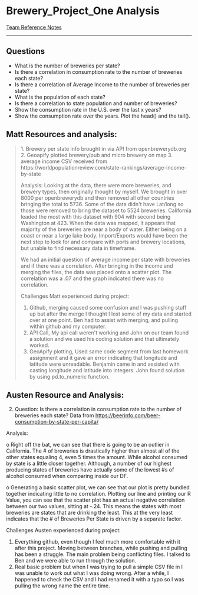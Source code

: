 # Brewery_Project_One Analysis

[Team Reference Notes](https://onedrive.live.com/edit?id=85BF7DBA461D47A1!591&resid=85BF7DBA461D47A1!591&ithint=file%2cdocx&authkey=!AFe-S1QVE67xLmc&wdo=2&cid=85bf7dba461d47a1)<br/>
***
## Questions
<ul>
  <li>What is the number of breweries per state? </li> 
  <li>Is there a correlation in consumption rate to the number of breweries each state? </li>  
  <li>Is there a correlation of Average Income to the number of breweries per state? </li>  
  <li>What is the population of each state? </li>  
  <li>Is there a correlation to state population and number of breweries? </li>  
  <li>Show the consumption rate in the U.S. over the last x years? </li>  
  <li>Show the consumption rate over the years. Plot the head() and the tail().</li>   
</ul>


## Matt Resources and analysis:
<blockquote>
  1. Brewery per state info brought in via API from openbrewerydb.org
  2. Geoapify plotted brewery/pub and micro brewery on map
  3. average income CSV received from https://worldpopulationreview.com/state-rankings/average-income-by-state
  
  Analysis:
  Looking at the data, there were more breweries, and brewery types, then originally thought by myself.  We brought in over 8000 per openbrewerydb and then removed all other countries bringing the total to 5736.  Some of the data didn't have Lat/long so those were removed to bring the dataset to 5524 breweries.  California leaded the most with this dataset with 904 with second being Washington at 423.  When the data was mapped, it appears that majority of the breweries are near a body of water.  Either being on a coast or near a large lake body.  Import/Exports would have been the next step to look for and compare with ports and brewery locations, but unable to find necessary data in timeframe.

  We had an initial question of average income per state with breweries and if there was a correlation.  After bringing in the income and merging the files, the data was placed onto a scatter plot.  The correlation was a .07 and the graph indicated there was no correlation.  

  Challenges Matt experienced during project:
  1. Github, merging caused some confusion and I was pushing stuff up but after the merge I thought I lost some of my data and started over at one point.  Ben had to assist with merging, and pulling within github and my computer.
  2. API Call, My api call weren't working and John on our team found a solution and we used his coding solution and that ultimately worked.
  3. GeoApify plotting, Used same code segment from last homework assignment and it gave an error indicating that longitude and latitude were unreadable.  Benjamin came in and assisted with casting longitude and latitude into integers.  John found solution by using pd.to_numeric function.
</blockquote>

## Austen Resource and Analysis:
2. Question: Is there a correlation in consumption rate to the number of breweries each state?
Data from https://beerinfo.com/beer-consumption-by-state-per-capita/

Analysis: 

o	Right off the bat, we can see that there is going to be an outlier in California. The # of breweries is drastically higher than almost all of the other states equaling 4, even 5 times the amount. While alcohol consumed by state is a little closer together. Although, a number of our highest producing states of breweries have actually some of the lowest #s of alcohol consumed when comparing inside our DF. 

o	Generating a basic scatter plot, we can see that our plot is pretty bundled together indicating little to no correlation. Plotting our line and printing our R Value, you can see that the scatter plot has an actual negative correlation between our two values, sitting at -.24. This means the states with most breweries are states that are drinking the least. This at the very least indicates that the # of Breweries Per State is driven by a separate factor.

 Challenges Austen experienced during project:
 1. Everything github, even though I feel much more comfortable with it after this project. Moving between branches, while pushing and pulling has been a struggle. The main problem being conflicting files. I talked to Ben and we were able to run through the solution. 
 2. Real basic problem but when I was trying to pull a simple CSV file in I was unable to work out what I was doing wrong. After a while, I happened to check the CSV and I had renamed it with a typo so I was pulling the wrong name the entire time. 